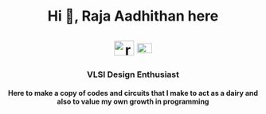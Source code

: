 
<h1 align="center">Hi 👋, Raja Aadhithan here 
  
  <a href="https://www.linkedin.com/in/raja-aadhithan/" target="blank"><img align="center" src="https://raw.githubusercontent.com/rahuldkjain/github-profile-readme-generator/master/src/images/icons/Social/linked-in-alt.svg" alt="raja-aadhithan" height="30" width="40" /></a> 
<a href="mailto:raja.aadhithan.t@gmail.com" target="blank"><img align="center" src="https://upload.wikimedia.org/wikipedia/commons/7/7e/Gmail_icon_%282020%29.svg" alt="raja-aadhithan" height="20" width="30" /></a>
</h1>
<h3 align="center">VLSI Design Enthusiast</h3>

<h4 align="center">Here to make a copy of codes and circuits that I make to act as a dairy and also to value my own growth in programming</h4>
